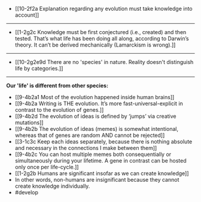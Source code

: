 - [[10-2f2a Explanation regarding any evolution must take knowledge into account]]
---
- [[1-2g2c Knowledge must be first conjectured (i.e., created) and then tested. That’s what life has been doing all along, according to Darwin’s theory. It can’t be derived mechanically (Lamarckism is wrong).]]
---
- [[10-2g2e9d There are no 'species' in nature. Reality doesn't distinguish life by categories.]]
---
**Our 'life' is different from other species:**
- [[9-4b2a1 Most of the evolution happened inside human brains]]
- [[9-4b2a Writing is THE evolution. It’s more fast-universal-explicit in contrast to the evolution of genes.]]
- [[9-4b2d The evolution of ideas is defined by ‘jumps’ via creative mutations]]
- [[9-4b2b The evolution of ideas (memes) is somewhat intentional, whereas that of genes are random AND cannot be rejected]]
- [[3-1c3c Keep each ideas separately, because there is nothing absolute and necessary in the connections I make between them]]
- [[9-4b2c You can host multiple memes both consequentially or simultaneously during your lifetime. A gene in contrast can be hosted only once per life-cycle.]]
- [[1-2g2b Humans are significant insofar as we can create knowledge]]
- In other words, non-humans are insignificant because they cannot create knowledge individually.
- #develop
